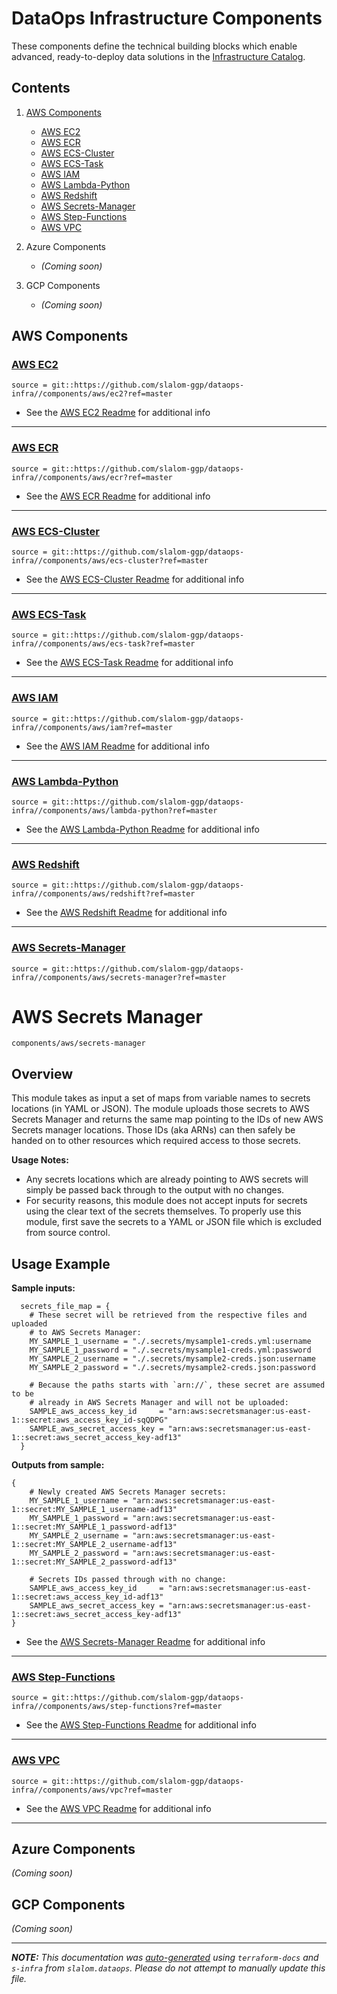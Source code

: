 
# DataOps Infrastructure Components

These components define the technical building blocks which enable advanced, ready-to-deploy data solutions in the [Infrastructure Catalog](catalog_index.md).

## Contents

1. [AWS Components](#aws-Components)
    - [AWS EC2](#AWS-EC2)
    - [AWS ECR](#AWS-ECR)
    - [AWS ECS-Cluster](#AWS-ECS-Cluster)
    - [AWS ECS-Task](#AWS-ECS-Task)
    - [AWS IAM](#AWS-IAM)
    - [AWS Lambda-Python](#AWS-Lambda-Python)
    - [AWS Redshift](#AWS-Redshift)
    - [AWS Secrets-Manager](#AWS-Secrets-Manager)
    - [AWS Step-Functions](#AWS-Step-Functions)
    - [AWS VPC](#AWS-VPC)

2. Azure Components
    * _(Coming soon)_
2. GCP Components
    * _(Coming soon)_

## AWS Components

### [AWS EC2](../components/aws/ec2/README.md)

```
source = git::https://github.com/slalom-ggp/dataops-infra//components/aws/ec2?ref=master
```



* See the [AWS EC2 Readme](../components/aws/ec2/README.md) for additional info
-------------------

### [AWS ECR](../components/aws/ecr/README.md)

```
source = git::https://github.com/slalom-ggp/dataops-infra//components/aws/ecr?ref=master
```



* See the [AWS ECR Readme](../components/aws/ecr/README.md) for additional info
-------------------

### [AWS ECS-Cluster](../components/aws/ecs-cluster/README.md)

```
source = git::https://github.com/slalom-ggp/dataops-infra//components/aws/ecs-cluster?ref=master
```



* See the [AWS ECS-Cluster Readme](../components/aws/ecs-cluster/README.md) for additional info
-------------------

### [AWS ECS-Task](../components/aws/ecs-task/README.md)

```
source = git::https://github.com/slalom-ggp/dataops-infra//components/aws/ecs-task?ref=master
```



* See the [AWS ECS-Task Readme](../components/aws/ecs-task/README.md) for additional info
-------------------

### [AWS IAM](../components/aws/iam/README.md)

```
source = git::https://github.com/slalom-ggp/dataops-infra//components/aws/iam?ref=master
```



* See the [AWS IAM Readme](../components/aws/iam/README.md) for additional info
-------------------

### [AWS Lambda-Python](../components/aws/lambda-python/README.md)

```
source = git::https://github.com/slalom-ggp/dataops-infra//components/aws/lambda-python?ref=master
```



* See the [AWS Lambda-Python Readme](../components/aws/lambda-python/README.md) for additional info
-------------------

### [AWS Redshift](../components/aws/redshift/README.md)

```
source = git::https://github.com/slalom-ggp/dataops-infra//components/aws/redshift?ref=master
```



* See the [AWS Redshift Readme](../components/aws/redshift/README.md) for additional info
-------------------

### [AWS Secrets-Manager](../components/aws/secrets-manager/README.md)

```
source = git::https://github.com/slalom-ggp/dataops-infra//components/aws/secrets-manager?ref=master
```

# AWS Secrets Manager

`components/aws/secrets-manager`

## Overview

This module takes as input a set of maps from variable names to secrets locations (in YAML or JSON). The module uploads those secrets to AWS Secrets Manager and returns the same map pointing to the IDs of new AWS Secrets manager locations. Those IDs (aka ARNs) can then safely be handed on to other resources which required access to those secrets.

**Usage Notes:**

* Any secrets locations which are already pointing to AWS secrets will simply be passed back through to the output with no changes.
* For security reasons, this module does not accept inputs for secrets using the clear text of the secrets themselves. To properly use this module, first save the secrets to a YAML or JSON file which is excluded from source control.

## Usage Example

**Sample inputs:**

```hcl
  secrets_file_map = {
    # These secret will be retrieved from the respective files and uploaded
    # to AWS Secrets Manager:
    MY_SAMPLE_1_username = "./.secrets/mysample1-creds.yml:username
    MY_SAMPLE_1_password = "./.secrets/mysample1-creds.yml:password
    MY_SAMPLE_2_username = "./.secrets/mysample2-creds.json:username
    MY_SAMPLE_2_password = "./.secrets/mysample2-creds.json:password

    # Because the paths starts with `arn://`, these secret are assumed to be
    # already in AWS Secrets Manager and will not be uploaded:
    SAMPLE_aws_access_key_id     = "arn:aws:secretsmanager:us-east-1::secret:aws_access_key_id-sqQDPG"
    SAMPLE_aws_secret_access_key = "arn:aws:secretsmanager:us-east-1::secret:aws_secret_access_key-adf13"
  }
```

**Outputs from sample:**

```hcl
{
    # Newly created AWS Secrets Manager secrets:
    MY_SAMPLE_1_username = "arn:aws:secretsmanager:us-east-1::secret:MY_SAMPLE_1_username-adf13"
    MY_SAMPLE_1_password = "arn:aws:secretsmanager:us-east-1::secret:MY_SAMPLE_1_password-adf13"
    MY_SAMPLE_2_username = "arn:aws:secretsmanager:us-east-1::secret:MY_SAMPLE_2_username-adf13"
    MY_SAMPLE_2_password = "arn:aws:secretsmanager:us-east-1::secret:MY_SAMPLE_2_password-adf13"

    # Secrets IDs passed through with no change:
    SAMPLE_aws_access_key_id     = "arn:aws:secretsmanager:us-east-1::secret:aws_access_key_id-adf13"
    SAMPLE_aws_secret_access_key = "arn:aws:secretsmanager:us-east-1::secret:aws_secret_access_key-adf13"
}
```


* See the [AWS Secrets-Manager Readme](../components/aws/secrets-manager/README.md) for additional info
-------------------

### [AWS Step-Functions](../components/aws/step-functions/README.md)

```
source = git::https://github.com/slalom-ggp/dataops-infra//components/aws/step-functions?ref=master
```



* See the [AWS Step-Functions Readme](../components/aws/step-functions/README.md) for additional info
-------------------

### [AWS VPC](../components/aws/vpc/README.md)

```
source = git::https://github.com/slalom-ggp/dataops-infra//components/aws/vpc?ref=master
```



* See the [AWS VPC Readme](../components/aws/vpc/README.md) for additional info
-------------------



## Azure Components

_(Coming soon)_

## GCP Components

_(Coming soon)_

-------------------

_**NOTE:** This documentation was [auto-generated](build.py) using
`terraform-docs` and `s-infra` from `slalom.dataops`.
Please do not attempt to manually update this file._

